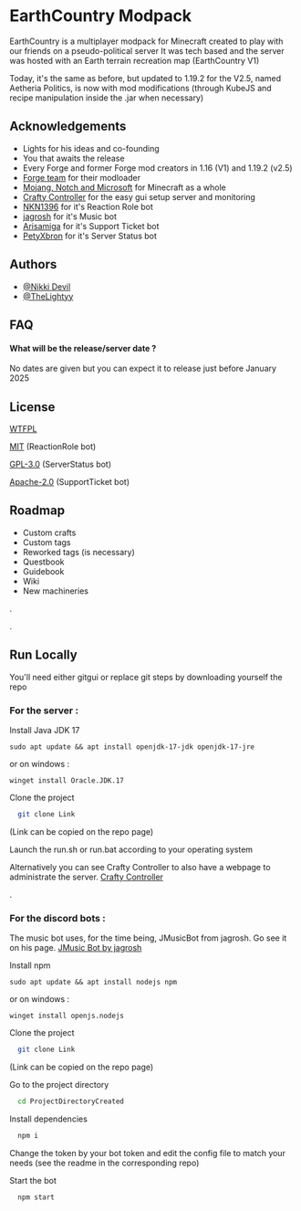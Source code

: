 
# EarthCountry Modpack 

EarthCountry is a multiplayer modpack for Minecraft created to play with our friends on a pseudo-political server It was tech based and the server was hosted with an Earth terrain recreation map (EarthCountry V1)

Today, it's the same as before, but updated to 1.19.2 for the V2.5, named Aetheria Politics, is now with mod modifications (through KubeJS and recipe manipulation inside the .jar when necessary)


## Acknowledgements

 - Lights for his ideas and co-founding
 - You that awaits the release
 - Every Forge and former Forge mod creators in 1.16 (V1) and 1.19.2 (v2.5)
 - [Forge team](https://files.minecraftforge.net/) for their modloader
 - [Mojang, Notch and Microsoft](https://www.minecraft.net/) for Minecraft as a whole
 - [Crafty Controller](https://wiki.craftycontrol.com/en/4/) for the easy gui setup server and monitoring
 - [NKN1396](https://github.com/NKN1396/Discord-EmojiToRole) for it's Reaction Role bot
 - [jagrosh](https://github.com/jagrosh/MusicBot) for it's Music bot
 - [Arisamiga](https://github.com/Arisamiga/Discord-Ticket-Bot) for it's Support Ticket bot
 - [PetyXbron](https://github.com/PetyXbron/minecraft-bot) for it's Server Status bot

## Authors

- [@Nikki Devil](https://github.com/nikki-devil)
- [@TheLightyy](https://github.com/TheLightyy)

## FAQ

#### What will be the release/server date ?

No dates are given but you can expect it to release just before January 2025

#### 




## License

[WTFPL](http://www.wtfpl.net/)

[MIT](https://choosealicense.com/licenses/mit/) (ReactionRole bot)

[GPL-3.0](https://www.gnu.org/licenses/gpl-3.0.fr.html) (ServerStatus bot)

[Apache-2.0](https://www.apache.org/licenses/LICENSE-2.0) (SupportTicket bot)

## Roadmap

- Custom crafts
- Custom tags
- Reworked tags (is necessary)
- Questbook
- Guidebook
- Wiki
- New machineries

.

.
## Run Locally
You'll need either gitgui or replace git steps by downloading yourself the repo
### For the server :
Install Java JDK 17
```
sudo apt update && apt install openjdk-17-jdk openjdk-17-jre
```
or on windows :
```
winget install Oracle.JDK.17
```

Clone the project

```bash
  git clone Link
```
(Link can be copied on the repo page)

Launch the run.sh or run.bat according to your operating system

Alternatively you can see Crafty Controller to also have a webpage to administrate the server.
[Crafty Controller](https://wiki.craftycontrol.com/en/4/)

.
### For the discord bots :

The music bot uses, for the time being, JMusicBot from jagrosh. Go see it on his page.
[JMusic Bot by jagrosh](https://github.com/jagrosh/MusicBot)

Install npm
```
sudo apt update && apt install nodejs npm
```
or on windows :
```
winget install openjs.nodejs
```

Clone the project

```bash
  git clone Link
```
(Link can be copied on the repo page)

Go to the project directory

```bash
  cd ProjectDirectoryCreated
```

Install dependencies

```bash
  npm i
```

Change the token by your bot token and edit the config file to match your needs (see the readme in the corresponding repo)

Start the bot

```bash
  npm start
```


